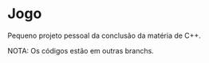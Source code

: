 # Jogo
Pequeno projeto pessoal da conclusão da matéria de C++.

NOTA: Os códigos estão em outras branchs.
